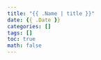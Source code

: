 ```yaml
---
title: "{{ .Name | title }}"
date: {{ .Date }}
categories: []
tags: []
toc: true
math: false
---
```

